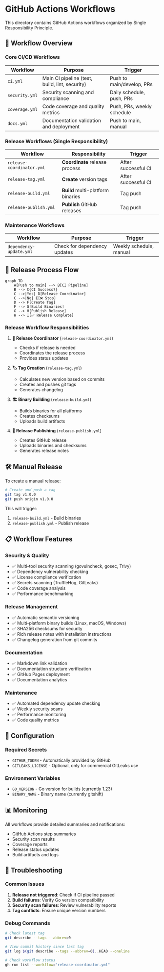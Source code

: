 # GitHub Actions Workflows

This directory contains GitHub Actions workflows organized by Single Responsibility Principle.

## 🔄 Workflow Overview

### Core CI/CD Workflows

| Workflow | Purpose | Trigger |
|----------|---------|---------|
| `ci.yml` | Main CI pipeline (test, build, lint, security) | Push to main/develop, PRs |
| `security.yml` | Security scanning and compliance | Daily schedule, push, PRs |
| `coverage.yml` | Code coverage and quality metrics | Push, PRs, weekly schedule |
| `docs.yml` | Documentation validation and deployment | Push to main, manual |

### Release Workflows (Single Responsibility)

| Workflow | Responsibility | Trigger |
|----------|----------------|---------|
| `release-coordinator.yml` | **Coordinate** release process | After successful CI |
| `release-tag.yml` | **Create** version tags | After successful CI |
| `release-build.yml` | **Build** multi-platform binaries | Tag push |
| `release-publish.yml` | **Publish** GitHub releases | Tag push |

### Maintenance Workflows

| Workflow | Purpose | Trigger |
|----------|---------|---------|
| `dependency-update.yml` | Check for dependency updates | Weekly schedule, manual |

## 🚀 Release Process Flow

```mermaid
graph TD
    A[Push to main] --> B[CI Pipeline]
    B --> C{CI Success?}
    C -->|Yes| D[Release Coordinator]
    C -->|No| E[❌ Stop]
    D --> F[Create Tag]
    F --> G[Build Binaries]
    G --> H[Publish Release]
    H --> I[✅ Release Complete]
```

### Release Workflow Responsibilities

1. **🎯 Release Coordinator** (`release-coordinator.yml`)
   - Checks if release is needed
   - Coordinates the release process
   - Provides status updates

2. **🏷️ Tag Creation** (`release-tag.yml`)
   - Calculates new version based on commits
   - Creates and pushes git tags
   - Generates changelog

3. **🏗️ Binary Building** (`release-build.yml`)
   - Builds binaries for all platforms
   - Creates checksums
   - Uploads build artifacts

4. **🚀 Release Publishing** (`release-publish.yml`)
   - Creates GitHub release
   - Uploads binaries and checksums
   - Generates release notes

## 🛠️ Manual Release

To create a manual release:

```bash
# Create and push a tag
git tag v1.0.0
git push origin v1.0.0
```

This will trigger:
1. `release-build.yml` - Build binaries
2. `release-publish.yml` - Publish release

## 📋 Workflow Features

### Security & Quality
- ✅ Multi-tool security scanning (govulncheck, gosec, Trivy)
- ✅ Dependency vulnerability checking
- ✅ License compliance verification
- ✅ Secrets scanning (TruffleHog, GitLeaks)
- ✅ Code coverage analysis
- ✅ Performance benchmarking

### Release Management
- ✅ Automatic semantic versioning
- ✅ Multi-platform binary builds (Linux, macOS, Windows)
- ✅ SHA256 checksums for security
- ✅ Rich release notes with installation instructions
- ✅ Changelog generation from git commits

### Documentation
- ✅ Markdown link validation
- ✅ Documentation structure verification
- ✅ GitHub Pages deployment
- ✅ Documentation analytics

### Maintenance
- ✅ Automated dependency update checking
- ✅ Weekly security scans
- ✅ Performance monitoring
- ✅ Code quality metrics

## 🔧 Configuration

### Required Secrets
- `GITHUB_TOKEN` - Automatically provided by GitHub
- `GITLEAKS_LICENSE` - Optional, only for commercial GitLeaks use

### Environment Variables
- `GO_VERSION` - Go version for builds (currently 1.23)
- `BINARY_NAME` - Binary name (currently gitshift)

## 📊 Monitoring

All workflows provide detailed summaries and notifications:
- GitHub Actions step summaries
- Security scan results
- Coverage reports
- Release status updates
- Build artifacts and logs

## 🚨 Troubleshooting

### Common Issues

1. **Release not triggered**: Check if CI pipeline passed
2. **Build failures**: Verify Go version compatibility
3. **Security scan failures**: Review vulnerability reports
4. **Tag conflicts**: Ensure unique version numbers

### Debug Commands

```bash
# Check latest tag
git describe --tags --abbrev=0

# View commit history since last tag
git log $(git describe --tags --abbrev=0)..HEAD --oneline

# Check workflow status
gh run list --workflow="release-coordinator.yml"
```
